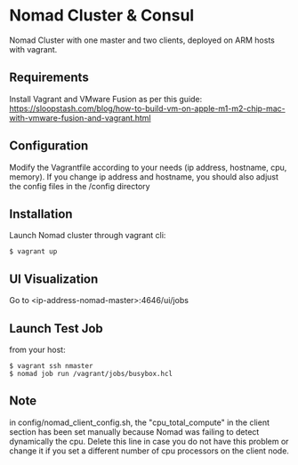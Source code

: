 
# Nomad Cluster & Consul

Nomad Cluster with one master and two clients, deployed on ARM hosts with vagrant.


## Requirements

Install Vagrant and VMware Fusion as per this guide:
https://sloopstash.com/blog/how-to-build-vm-on-apple-m1-m2-chip-mac-with-vmware-fusion-and-vagrant.html


## Configuration

Modify the Vagrantfile according to your needs (ip address, hostname, cpu, memory).
If you change ip address and hostname, you should also adjust the config files in the /config directory


## Installation

Launch Nomad cluster through vagrant cli:

```
$ vagrant up
```

## UI Visualization

Go to \<ip-address-nomad-master\>:4646/ui/jobs

## Launch Test Job

from your host:

```
$ vagrant ssh nmaster
$ nomad job run /vagrant/jobs/busybox.hcl
```

## Note
in config/nomad_client_config.sh, the "cpu_total_compute" in the client section has been set manually because Nomad was failing to detect dynamically the cpu. Delete this line in case you do not have this problem or change it if you set a different number of cpu processors on the client node.
